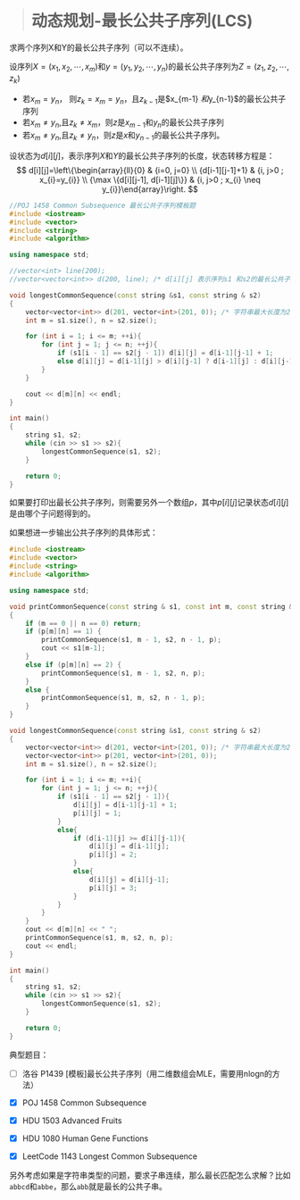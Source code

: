 > # 动态规划-最长公共子序列(LCS)

求两个序列X和Y的最长公共子序列（可以不连续）。

设序列$X=\left(x_{1}, x_{2}, \cdots, x_{m}\right)$和$y = \left(y_{1}, y_{2}, \cdots, y_{n}\right)$的最长公共子序列为$Z=\left(z_{1}, z_{2}, \cdots, z_{k}\right)$

* 若$x_m = y_n$， 则$z_k = x_m = y_n$，且$z_{k - 1}$是$x_{m-1} $和$y_{n-1}$的最长公共子序列
* 若$x_{m} \neq y_{n}$,且$z_{k} \neq x_{m}$，则$z$是$x_{m-1}$和$y_n$的最长公共子序列
* 若$x_{m} \neq y_{n}$,且$z_{k} \ne y_{n}$，则$z$是$x$和$y_{n-1}$的最长公共子序列。

设状态为$d[i][j]$，表示序列$X$和$Y$的最长公共子序列的长度，状态转移方程是：
$$
d[i][j]=\left\{\begin{array}{ll}{0} & {i=0, j=0} \\ {d[i-1][j-1]+1} & {i, j>0 ; x_{i}=y_{i}} \\ {\max \{d[i][j-1], d[i-1][j]\}} & {i, j>0 ; x_{i} \neq y_{i}}\end{array}\right.
$$
```c++
//POJ 1458 Common Subsequence 最长公共子序列模板题
#include <iostream>
#include <vector>
#include <string>
#include <algorithm>

using namespace std;

//vector<int> line(200);
//vector<vector<int>> d(200, line); /* d[i][j] 表示序列s1 和s2的最长公共子序列的长度*/

void longestCommonSequence(const string &s1, const string & s2)
{
    vector<vector<int>> d(201, vector<int>(201, 0)); /* 字符串最大长度为200 */
    int m = s1.size(), n = s2.size();

    for (int i = 1; i <= m; ++i){
        for (int j = 1; j <= n; ++j){
            if (s1[i - 1] == s2[j - 1]) d[i][j] = d[i-1][j-1] + 1;
            else d[i][j] = d[i-1][j] > d[i][j-1] ? d[i-1][j] : d[i][j-1];
        }
    }

    cout << d[m][n] << endl;
}

int main()
{
    string s1, s2;
    while (cin >> s1 >> s2){
        longestCommonSequence(s1, s2);
    }

    return 0;
}
```

如果要打印出最长公共子序列，则需要另外一个数组$p$，其中$p[i][j]$记录状态$d[i][j]$是由哪个子问题得到的。

如果想进一步输出公共子序列的具体形式：

```c++
#include <iostream>
#include <vector>
#include <string>
#include <algorithm>

using namespace std;

void printCommonSequence(const string & s1, const int m, const string & s2, const int n, vector<vector<int>> & p)
{
    if (m == 0 || n == 0) return;
    if (p[m][n] == 1) {
        printCommonSequence(s1, m - 1, s2, n - 1, p);
        cout << s1[m-1];
    } 
    else if (p[m][n] == 2) {
        printCommonSequence(s1, m - 1, s2, n, p);
    } 
    else {
        printCommonSequence(s1, m, s2, n - 1, p);
    }
}

void longestCommonSequence(const string &s1, const string & s2)
{
    vector<vector<int>> d(201, vector<int>(201, 0)); /* 字符串最大长度为200 */
    vector<vector<int>> p(201, vector<int>(201, 0));
    int m = s1.size(), n = s2.size();

    for (int i = 1; i <= m; ++i){
        for (int j = 1; j <= n; ++j){
            if (s1[i - 1] == s2[j - 1]){
                d[i][j] = d[i-1][j-1] + 1;
                p[i][j] = 1;
            } 
            else{
                if (d[i-1][j] >= d[i][j-1]){
                    d[i][j] = d[i-1][j];
                    p[i][j] = 2;
                }
                else{
                    d[i][j] = d[i][j-1];
                    p[i][j] = 3;
                }
            } 
        }
    }
    cout << d[m][n] << " ";
    printCommonSequence(s1, m, s2, n, p);
    cout << endl;
}

int main()
{
    string s1, s2;
    while (cin >> s1 >> s2){
        longestCommonSequence(s1, s2);
    }

    return 0;
}
```

典型题目：

- [ ] 洛谷 P1439 [模板]最长公共子序列（用二维数组会MLE，需要用nlogn的方法）


- [x] POJ 1458 Common Subsequence
- [x] HDU 1503 Advanced Fruits
- [x] HDU 1080 Human Gene Functions
- [x] LeetCode 1143 Longest Common Subsequence

另外考虑如果是字符串类型的问题，要求子串连续，那么最长匹配怎么求解？比如`abbcd`和`abbe`，那么`abb`就是最长的公共子串。